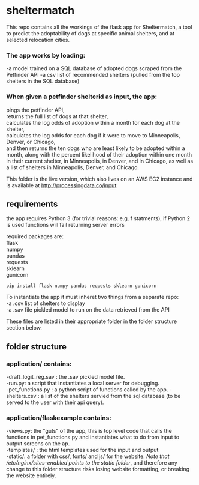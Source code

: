 # sheltermatch
This repo contains all the workings of the flask app for Sheltermatch, a tool to predict the adoptability of dogs at specific animal shelters, and at selected relocation cities. 

### The app works by loading:   
-a model trained on a SQL database of adopted dogs scraped from the Petfinder API 
-a csv list of recommended shelters (pulled from the top shelters in the SQL database)

### When given a petfinder shelterid as input, the app:  
pings the petfinder API,  
returns the full list of dogs at that shelter,  
calculates the log odds of adoption within a month for each dog at the shelter,  
calculates the log odds for each dog if it were to move to Minneapolis, Denver, or Chicago,  
and then returns the ten dogs who are least likely to be adopted within a month, along with the percent likelihood of their adoption within one month in their current shelter, in  Minneapolis, in Denver, and in Chicago, as well as a list of shelters in Minneapolis, Denver, and Chicago. 

This folder is the live version, which also lives on an AWS EC2 instance and is available at 
http://processingdata.co/input

## requirements

the app requires Python 3 (for trivial reasons: e.g. f statments), if Python 2 is used functions will fail returning server errors 

required packages are:  
flask   
numpy  
pandas   
requests  
sklearn   
gunicorn  

`pip install flask numpy pandas requests sklearn gunicorn`

To instantiate the app it must inheret two things from a separate repo:   
-a .csv list of shelters to display  
-a .sav file pickled model to run on the data retrieved from the API    

These files are listed in their appropriate folder in the folder structure section below. 


## folder structure 


### application/ contains:

-draft_logit_reg.sav : the .sav pickled model file.  
-run.py: a script that instantiates a local server for debugging.   
-pet_functions.py : a python script of functions called by the app. 
-shelters.csv : a list of the shelters servied from the sql database (to be served to the user with their api query). 

### application/flaskexample contains: 
-views.py: the "guts" of the app, this is top level code that calls the functions in pet_functions.py and instantiates what to do from input to output screens on the ap.   
-templates/ : the html templates used for the input and output   
-static/: a folder with css/, fonts/ and js/ for the website. *Note that /etc/nginx/sites-enabled points to the static folder*, and therefore any change to this folder structure risks losing website formatting, or breaking the website entirely.   
